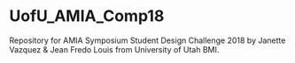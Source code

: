 # UofU_AMIA_Comp18
Repository for AMIA Symposium Student Design Challenge 2018 by Janette Vazquez &amp; Jean Fredo Louis from University of Utah BMI. 
